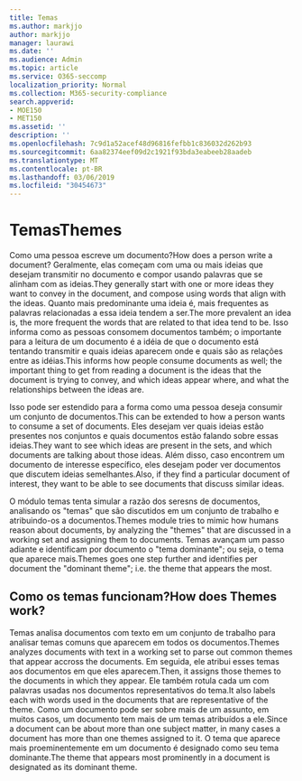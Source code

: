 ```yaml
---
title: Temas
ms.author: markjjo
author: markjjo
manager: laurawi
ms.date: ''
ms.audience: Admin
ms.topic: article
ms.service: O365-seccomp
localization_priority: Normal
ms.collection: M365-security-compliance
search.appverid:
- MOE150
- MET150
ms.assetid: ''
description: ''
ms.openlocfilehash: 7c9d1a52acef48d96816fefbb1c836032d262b93
ms.sourcegitcommit: 6aa82374eef09d2c1921f93bda3eabeeb28aadeb
ms.translationtype: MT
ms.contentlocale: pt-BR
ms.lasthandoff: 03/06/2019
ms.locfileid: "30454673"
---
```

# <a name="themes"></a><span data-ttu-id="6c7cd-102">Temas</span><span class="sxs-lookup"><span data-stu-id="6c7cd-102">Themes</span></span>
<span data-ttu-id="6c7cd-103">Como uma pessoa escreve um documento?</span><span class="sxs-lookup"><span data-stu-id="6c7cd-103">How does a person write a document?</span></span> <span data-ttu-id="6c7cd-104">Geralmente, elas começam com uma ou mais ideias que desejam transmitir no documento e compor usando palavras que se alinham com as ideias.</span><span class="sxs-lookup"><span data-stu-id="6c7cd-104">They generally start with one or more ideas they want to convey in the document, and compose using words that align with the ideas.</span></span> <span data-ttu-id="6c7cd-105">Quanto mais predominante uma ideia é, mais frequentes as palavras relacionadas a essa ideia tendem a ser.</span><span class="sxs-lookup"><span data-stu-id="6c7cd-105">The more prevalent an idea is, the more frequent the words that are related to that idea tend to be.</span></span> <span data-ttu-id="6c7cd-106">Isso informa como as pessoas consomem documentos também; o importante para a leitura de um documento é a idéia de que o documento está tentando transmitir e quais ideias aparecem onde e quais são as relações entre as idéias.</span><span class="sxs-lookup"><span data-stu-id="6c7cd-106">This informs how people consume documents as well; the important thing to get from reading a document is the ideas that the document is trying to convey, and which ideas appear where, and what the relationships between the ideas are.</span></span>

<span data-ttu-id="6c7cd-107">Isso pode ser estendido para a forma como uma pessoa deseja consumir um conjunto de documentos.</span><span class="sxs-lookup"><span data-stu-id="6c7cd-107">This can be extended to how a person wants to consume a set of documents.</span></span> <span data-ttu-id="6c7cd-108">Eles desejam ver quais ideias estão presentes nos conjuntos e quais documentos estão falando sobre essas ideias.</span><span class="sxs-lookup"><span data-stu-id="6c7cd-108">They want to see which ideas are present in the sets, and which documents are talking about those ideas.</span></span> <span data-ttu-id="6c7cd-109">Além disso, caso encontrem um documento de interesse específico, eles desejam poder ver documentos que discutem ideias semelhantes.</span><span class="sxs-lookup"><span data-stu-id="6c7cd-109">Also, if they find a particular document of interest, they want to be able to see documents that discuss similar ideas.</span></span>

<span data-ttu-id="6c7cd-110">O módulo temas tenta simular a razão dos seresns de documentos, analisando os "temas" que são discutidos em um conjunto de trabalho e atribuindo-os a documentos.</span><span class="sxs-lookup"><span data-stu-id="6c7cd-110">Themes module tries to mimic how humans reason about documents, by analyzing the "themes" that are discussed in a working set and assigning them to documents.</span></span> <span data-ttu-id="6c7cd-111">Temas avançam um passo adiante e identificam por documento o "tema dominante"; ou seja, o tema que aparece mais.</span><span class="sxs-lookup"><span data-stu-id="6c7cd-111">Themes goes one step further and identifies per document the "dominant theme"; i.e. the theme that appears the most.</span></span>

## <a name="how-does-themes-work"></a><span data-ttu-id="6c7cd-112">Como os temas funcionam?</span><span class="sxs-lookup"><span data-stu-id="6c7cd-112">How does Themes work?</span></span>
<span data-ttu-id="6c7cd-113">Temas analisa documentos com texto em um conjunto de trabalho para analisar temas comuns que aparecem em todos os documentos.</span><span class="sxs-lookup"><span data-stu-id="6c7cd-113">Themes analyzes documents with text in a working set to parse out common themes that appear accross the documents.</span></span> <span data-ttu-id="6c7cd-114">Em seguida, ele atribui esses temas aos documentos em que eles aparecem.</span><span class="sxs-lookup"><span data-stu-id="6c7cd-114">Then, it assigns those themes to the documents in which they appear.</span></span> <span data-ttu-id="6c7cd-115">Ele também rotula cada um com palavras usadas nos documentos representativos do tema.</span><span class="sxs-lookup"><span data-stu-id="6c7cd-115">It also labels each with words used in the documents that are representative of the theme.</span></span> <span data-ttu-id="6c7cd-116">Como um documento pode ser sobre mais de um assunto, em muitos casos, um documento tem mais de um temas atribuídos a ele.</span><span class="sxs-lookup"><span data-stu-id="6c7cd-116">Since a document can be about more than one subject matter, in many cases a document has more than one themes assigned to it.</span></span> <span data-ttu-id="6c7cd-117">O tema que aparece mais proeminentemente em um documento é designado como seu tema dominante.</span><span class="sxs-lookup"><span data-stu-id="6c7cd-117">The theme that appears most prominently in a document is designated as its dominant theme.</span></span>